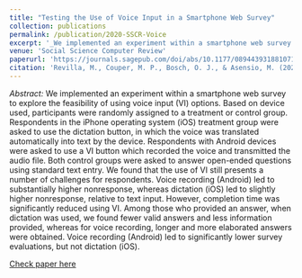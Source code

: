 ```yaml
---
title: "Testing the Use of Voice Input in a Smartphone Web Survey"
collection: publications
permalink: /publication/2020-SSCR-Voice
excerpt: '_We implemented an experiment within a smartphone web survey to explore the feasibility of using voice input (VI) options to answer open-ended questions._ [Read more](https://orioljbosch.github.io/publication/2020-SSCR-Voice)'
venue: 'Social Science Computer Review'
paperurl: 'https://journals.sagepub.com/doi/abs/10.1177/0894439318810715'
citation: 'Revilla, M., Couper, M. P., Bosch, O. J., & Asensio, M. (2020). Testing the use of voice input in a smartphone web survey. Social Science Computer Review, 38(2), 207-224.'
---
```

_Abstract:_ We implemented an experiment within a smartphone web survey to explore the feasibility of using voice input (VI) options. Based on device used, participants were randomly assigned to a treatment or control group. Respondents in the iPhone operating system (iOS) treatment group were asked to use the dictation button, in which the voice was translated automatically into text by the device. Respondents with Android devices were asked to use a VI button which recorded the voice and transmitted the audio file. Both control groups were asked to answer open-ended questions using standard text entry. We found that the use of VI still presents a number of challenges for respondents. Voice recording (Android) led to substantially higher nonresponse, whereas dictation (iOS) led to slightly higher nonresponse, relative to text input. However, completion time was significantly reduced using VI. Among those who provided an answer, when dictation was used, we found fewer valid answers and less information provided, whereas for voice recording, longer and more elaborated answers were obtained. Voice recording (Android) led to significantly lower survey evaluations, but not dictation (iOS).

[Check paper here](https://journals.sagepub.com/doi/abs/10.1177/0894439318810715)
